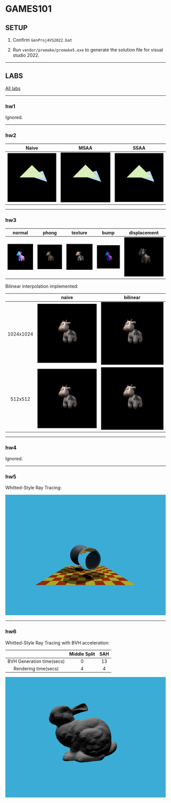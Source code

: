 # GAMES101

## SETUP

1. Confirm `GenProj4VS2022.bat`

2. Run `vendor/premake/premake5.exe` to generate the solution file for visual studio 2022.

---

## LABS

[All labs](https://games-cn.org/forums/topic/allhw/)

---

### hw1 

Ignored.

---

### hw2

| Naive | MSAA | SSAA |
| :---: | :---: | :---: |
| ![Naive](/images/lab2_Naive.png) | ![MSAA](/images/lab2_4xMSAA.png) |![SSAA](/images/lab2_4xSSAA.png)|

---

### hw3

| normal | phong | texture | bump | displacement |
| :---: | :---: | :---: | :---: | :---: |
| ![normal](/images/lab3_normal.png) | ![phong](/images/lab3_phong.png) | ![texture](/images/lab3_texture.png) | ![bump](/images/lab3_bump.png) | ![displacement](/images/lab3_displacement.png) |


Bilinear interpolation implemented:

| | naive | bilinear |
| :---: | :---: | :---: |
| 1024x1024 | ![naive](/images/lab3_texture.png) | ![bilinear](/images/lab3_texture_bilinear.png) |
| 512x512 | ![naive](/images/lab3_texture_512x512.png) | ![bilinear](/images/lab3_texture_512x512_bilinear.png) |

---

### hw4

Ignored.

---

### hw5

Whitted-Style Ray Tracing:

![image](/images/lab5_whitted.png)

---

### hw6

Whitted-Style Ray Tracing with BVH acceleration: 

| | Middle Split | SAH |
| :---: | :---: | :---: |
| BVH Generation time(secs)| 0 | 13 |
| Rendering time(secs) | 4 | 4 |

![image](/images/lab6_BVH.png)


